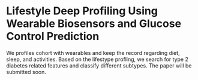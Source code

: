 # Lifestyle Deep Profiling Using Wearable Biosensors and Glucose Control Prediction 


We profiles cohort with wearables and keep the record regarding diet, sleep, and activities. Based on the lifestype profling, we search for type 2 diabetes related features and classify different subtypes. The paper will be submitted soon.
